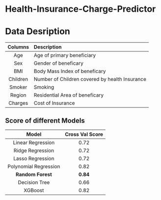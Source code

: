 # Health-Insurance-Charge-Predictor

# Data Desription
| Columns | Description | 
| :---: |:--- |  
|Age |Age of primary beneficiary |
|Sex| Gender of beneficary|
|BMI| Body Mass Index of beneficary|
|Children|Number of Children covered by health Insurance|
|Smoker | Smoking |
|Region | Residential Area of beneficary |
|Charges | Cost of Insurance|
## Score of different Models
| Model | Cross Val Score |
| :---:  | :---:  |
| Linear Regression |  0.72 |
| Ridge Regression |   0.72 |
| Lasso Regression |   0.72 |
| Polynomial Regression| 0.82|
| **Random Forest** | **0.84**|
|Decision Tree| 0.66|
| XGBoost | 0.82|
